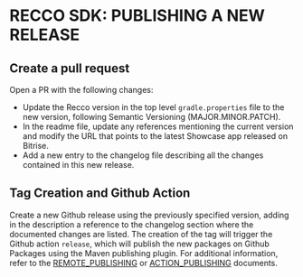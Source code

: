 # RECCO SDK: PUBLISHING A NEW RELEASE

## Create a pull request
Open a PR with the following changes:
- Update the Recco version in the top level `gradle.properties` file to the new version, following Semantic Versioning (MAJOR.MINOR.PATCH).
- In the readme file, update any references mentioning the current version and modify the URL that points to the latest Showcase app released on Bitrise.
- Add a new entry to the changelog file describing all the changes contained in this new release.

## Tag Creation and Github Action
Create a new Github release using the previously specified version, adding in the description a reference to the changelog section where the documented changes are listed.
The creation of the tag will trigger the Github action `release`, which will publish the new packages on Github Packages using the Maven publishing plugin. For additional information, refer to the [REMOTE_PUBLISHING][REMOTE-PUBLISHING] or [ACTION_PUBLISHING][ACTION-PUBLISHING] documents.

[REMOTE-PUBLISHING]:./REMOTE_PUBLISHING.md
[ACTION-PUBLISHING]:./ACTION_PUBLISHING.md
